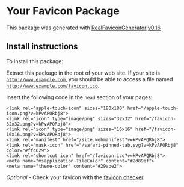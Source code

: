 # Your Favicon Package

This package was generated with [RealFaviconGenerator](https://realfavicongenerator.net/) [v0.16](https://realfavicongenerator.net/change_log#v0.16)

## Install instructions

To install this package:

Extract this package in the root of your web site. If your site is <code>http://www.example.com</code>, you should be able to access a file named <code>http://www.example.com/favicon.ico</code>.

Insert the following code in the `head` section of your pages:

    <link rel="apple-touch-icon" sizes="180x180" href="/apple-touch-icon.png?v=kPvAPQRbj8">
    <link rel="icon" type="image/png" sizes="32x32" href="/favicon-32x32.png?v=kPvAPQRbj8">
    <link rel="icon" type="image/png" sizes="16x16" href="/favicon-16x16.png?v=kPvAPQRbj8">
    <link rel="manifest" href="/site.webmanifest?v=kPvAPQRbj8">
    <link rel="mask-icon" href="/safari-pinned-tab.svg?v=kPvAPQRbj8" color="#ffc629">
    <link rel="shortcut icon" href="/favicon.ico?v=kPvAPQRbj8">
    <meta name="msapplication-TileColor" content="#2d89ef">
    <meta name="theme-color" content="#29abe2">

*Optional* - Check your favicon with the [favicon checker](https://realfavicongenerator.net/favicon_checker)